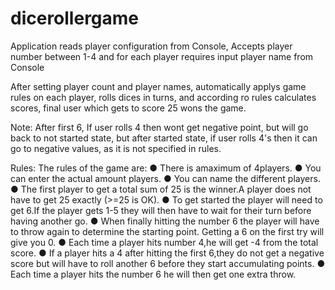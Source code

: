 # dicerollergame

Application reads player configuration from Console,
Accepts player number between 1-4
and for each player requires input player name from Console

After setting player count and player names, automatically applys game rules 
on each player, rolls dices in turns, and according ro rules calculates scores,
final user which gets to score 25 wons the game. 

Note: After first 6, If user rolls 4 then wont get negative point, but will go back to not started state,
but after started state, if user rolls 4's then it can go to negative values, as it is not specified in rules.

Rules:
The rules of the game are:
● There is amaximum of 4players.
● You can enter the actual amount players.
● You can name the different players.
● The first player to get a total sum of 25 is the winner.A player
does not have to get 25 exactly (>=25 is OK).
● To get started the player will need to get 6.If the player gets
1-5 they will then have to wait for their turn before having
another go.
● When finally hitting the number 6 the player will have to throw
again to determine the starting point. Getting a 6 on the first
try will give you 0.
● Each time a player hits number 4,he will get -4 from the total
score.
● If a player hits a 4 after hitting the first 6,they do not get a
     negative score but will have to roll another 6 before they start
accumulating points.
● Each time a player hits the number 6 he will then get one extra
throw.